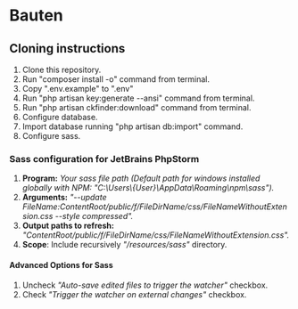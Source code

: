 # Bauten
## Cloning instructions
1) Clone this repository.
2) Run "composer install -o" command from terminal.
3) Copy ".env.example" to ".env"
4) Run "php artisan key:generate --ansi" command from terminal.
5) Run "php artisan ckfinder:download" command from terminal.
6) Configure database.
7) Import database running "php artisan db:import" command.
8) Configure sass.
### Sass configuration for JetBrains PhpStorm
1) __Program:__ *Your sass file path (Default path for windows installed globally with NPM: "C:\Users\\{User}\AppData\Roaming\npm\sass").*
2) __Arguments:__ *"--update $FileName$:$ContentRoot$/public/f/$FileDirName$/css/$FileNameWithoutExtension$.css --style compressed".*
3) __Output paths to refresh:__ *"$ContentRoot$/public/f/$FileDirName$/css/$FileNameWithoutExtension$.css".*
4) __Scope__: Include recursively *"/resources/sass"* directory.
#### Advanced Options for Sass
1) Uncheck *"Auto-save edited files to trigger the watcher"* checkbox.
2) Check *"Trigger the watcher on external changes"* checkbox.